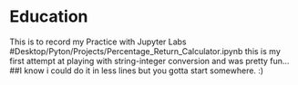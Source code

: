 # Education
This is to record my Practice with Jupyter Labs
#Desktop/Pyton/Projects/Percentage_Return_Calculator.ipynb this is my first attempt at playing with string-integer conversion and was pretty fun... 
##I know i could do it in less lines but you gotta start somewhere. :)
